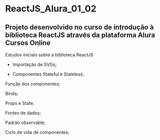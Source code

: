 # ReactJS_Alura_01_02
## Projeto desenvolvido no curso de introdução à biblioteca ReactJS através da plataforma Alura Cursos Online

Estudos iniciais sobre a biblioteca ReactJS

* Importação de SVGs;

* Componentes Stateful e Stateless;

Função dos componentes;

Binds;

Props e State;

Fontes de dados;

Padrão observable;

Ciclo de vida de componentes;

